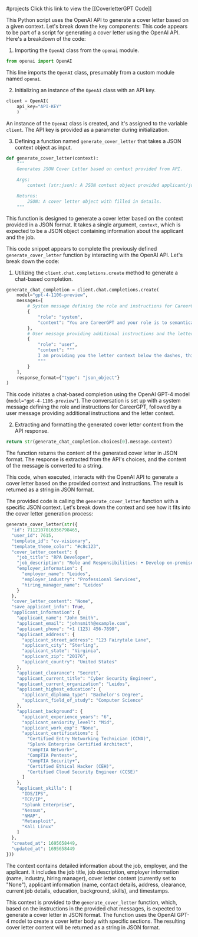 #projects
Click this link to view the [[CoverletterGPT Code]] 

This Python script uses the OpenAI API to generate a cover letter based on a given context. Let's break down the key components:
This code appears to be part of a script for generating a cover letter using the OpenAI API. Here's a breakdown of the code:

1. Importing the `OpenAI` class from the `openai` module.

```python
from openai import OpenAI
```

This line imports the `OpenAI` class, presumably from a custom module named `openai`.

2. Initializing an instance of the `OpenAI` class with an API key.

```python
client = OpenAI(
    api_key="API-KEY"
    )
```

An instance of the `OpenAI` class is created, and it's assigned to the variable `client`. The API key is provided as a parameter during initialization.

3. Defining a function named `generate_cover_letter` that takes a JSON context object as input.

```python
def generate_cover_letter(context):
    """
    Generates JSON Cover Letter based on context provided from API.

    Args:
        context (str:json): A JSON context object provided applicant/job information.

    Returns:
        JSON: A cover letter object with filled in details.
    """
```

This function is designed to generate a cover letter based on the context provided in a JSON format. It takes a single argument, `context`, which is expected to be a JSON object containing information about the applicant and the job.

This code snippet appears to complete the previously defined `generate_cover_letter` function by interacting with the OpenAI API. Let's break down the code:

1. Utilizing the `client.chat.completions.create` method to generate a chat-based completion.

```python
generate_chat_completion = client.chat.completions.create(
    model="gpt-4-1106-preview",
    messages=[
        # System message defining the role and instructions for CareerGPT
        {
            "role": "system",
            "content": "You are CareerGPT and your role is to semantically create an exceptionally articulate cover letter using the context provided..."
        },
        # User message providing additional instructions and the letter context
        {
            "role": "user",
            "content": """
            I am providing you the letter context below the dashes, this includes my details, the employer, the hiring manager, the position, the job description, and my background...
            """
        }
    ],
    response_format={"type": "json_object"}
)
```

This code initiates a chat-based completion using the OpenAI GPT-4 model (`model="gpt-4-1106-preview"`). The conversation is set up with a system message defining the role and instructions for CareerGPT, followed by a user message providing additional instructions and the letter context.

2. Extracting and formatting the generated cover letter content from the API response.

```python
return str(generate_chat_completion.choices[0].message.content)
```

The function returns the content of the generated cover letter in JSON format. The response is extracted from the API's choices, and the content of the message is converted to a string.

This code, when executed, interacts with the OpenAI API to generate a cover letter based on the provided context and instructions. The result is returned as a string in JSON format.

The provided code is calling the `generate_cover_letter` function with a specific JSON context. Let's break down the context and see how it fits into the cover letter generation process:

```python
generate_cover_letter(str({
  "id": 7112107016356798465,
  "user_id": 7615,
  "template_id": "cv-visionary",
  "template_theme_color": "#c8c123",
  "cover_letter_context": {
    "job_title": "RPA Developer",
    "job_description": "Role and Responsibilities: • Develop on-premises, and attended RPA bots for processes identified by NTESS. • Coordinate, conduct, and document simulation and testing of proposed bots in accordance with direction from the SDR. Testing will require successful use case, performance, acceptance, and user experience (UX) testing • Resolve issues identified in testing within a timeframe provided by, and to the satisfaction of, the NTESS SDR • Identify changes to processes impacted by bot implementation and develop new process documentation in a format(s) designated by the SDR and in collaboration with staff • Work with business areas to establish expected service levels for bots prior to production deployment • Generate performance measurements for the bots based on required objectives • Promote bots to the production environment in accordance with direction from the SDR and IT • Validate that both are working as expected in the production environment to the satisfaction of the SDR. • Collaborate with staff to develop/implement training materials for staff to use and maintain the bots. • Provide troubleshooting and issue support to bot users as issues are encountered. • Create and provide documentation on the design and configuration of each bot in a format designated by the SDR and IT to allow for post-implementation maintenance of the bots • Resolve issues identified in documentation within a timeframe provided by, and to the satisfaction of, the NTESS SDR Required Education and Experience: • At least Bachelor of Science degree (Masters Preferred) • UiPath Certification • Five years of Bot Developer Experience • Excellent verbal and written communication skills. • Previous IT experience with the Federal government is preferred.",
    "employer_information": {
      "employer_name": "Leidos",
      "employer_industry": "Professional Services",
      "hiring_manager_name": "Leidos"
    }
  },
  "cover_letter_content": "None",
  "save_applicant_info": True,
  "applicant_information": {
    "applicant_name": "John Smith",
    "applicant_email": "johnsmith@example.com",
    "applicant_phone": "+1 (123) 456-7890",
    "applicant_address": {
      "applicant_street_address": "123 Fairytale Lane",
      "applicant_city": "Sterling",
      "applicant_state": "Virginia",
      "applicant_zip": "20176",
      "applicant_country": "United States"
    },
    "applicant_clearance": "Secret",
    "applicant_current_title": "Cyber Security Engineer",
    "applicant_current_organization": "Leidos",
    "applicant_highest_education": {
      "applicant_diploma_type": "Bachelor's Degree",
      "applicant_field_of_study": "Computer Science"
    },
    "applicant_background": {
      "applicant_experience_years": "6",
      "applicant_seniority_level": "Mid",
      "applicant_work_exp": "None",
      "applicant_certifications": [
        "Certified Entry Networking Technician (CCNA)",
        "Splunk Enterprise Certified Architect",
        "CompTIA Network+",
        "CompTIA Pentest+",
        "CompTIA Security+",
        "Certified Ethical Hacker (CEH)",
        "Certified Cloud Security Engineer (CCSE)"
      ]
    },
    "applicant_skills": [
      "IDS/IPS",
      "TCP/IP",
      "Splunk Enterprise",
      "Nessus",
      "NMAP",
      "Metasploit",
      "Kali Linux"
    ]
  },
  "created_at": 1695658449,
  "updated_at": 1695658449
}))
```

The context contains detailed information about the job, employer, and the applicant. It includes the job title, job description, employer information (name, industry, hiring manager), cover letter content (currently set to "None"), applicant information (name, contact details, address, clearance, current job details, education, background, skills), and timestamps.

This context is provided to the `generate_cover_letter` function, which, based on the instructions in the provided chat messages, is expected to generate a cover letter in JSON format. The function uses the OpenAI GPT-4 model to create a cover letter body with specific sections. The resulting cover letter content will be returned as a string in JSON format.
